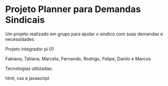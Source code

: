 # Projeto Planner para Demandas Sindicais

Um projeto realizado em grupo para ajudar o sindico com suas demandas e necessidades 

Projeto integrador pi 01

Fabiana, Tatiana, Marcelo, Fernando, Rodrigo, Felipe, Danilo e Marcos

Tecnologias utilizadas:

html, css e javascript


